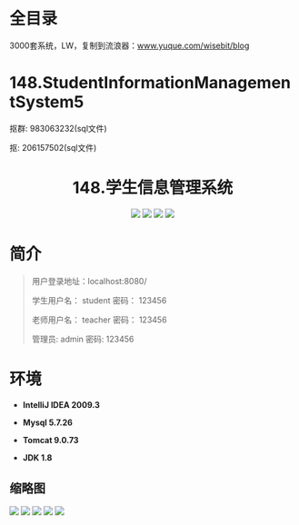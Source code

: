 # 全目录

3000套系统，LW，复制到流浪器：www.yuque.com/wisebit/blog

# 148.StudentInformationManagementSystem5

<p>抠群: 983063232(sql文件)</p>
<p>抠: 206157502(sql文件)</p>

<p><h1 align="center">148.学生信息管理系统</h1></p>


<p align="center">
	<img src="https://img.shields.io/badge/jdk-1.8-orange.svg"/>
    <img src="https://img.shields.io/badge/springboot-5.x-lightgrey.svg"/>
    <img src="https://img.shields.io/badge/mysql-3.x-blue.svg"/>
    <img src="https://img.shields.io/badge/html-5.x-yellow.svg"/>
</p>

# 简介
>
> 
>
> 用户登录地址：localhost:8080/
>
> 学生用户名： student   密码： 123456
>
> 老师用户名： teacher   密码： 123456
>
> 管理员: admin       密码: 123456



# 环境

- <b>IntelliJ IDEA 2009.3</b>

- <b>Mysql 5.7.26</b>

- <b>Tomcat 9.0.73</b>

- <b>JDK 1.8</b>




## 缩略图


![](https://bitwise.oss-cn-heyuan.aliyuncs.com/2024/9/10/e6f9d9ed-4322-42b1-8917-cc37566537f3.png)
![](https://bitwise.oss-cn-heyuan.aliyuncs.com/2024/9/10/5d95f551-8893-4273-94bd-b37b864d4be2.png)
![](https://bitwise.oss-cn-heyuan.aliyuncs.com/2024/9/10/b8f0e187-c872-45e1-9696-23e1e8ee260a.png)
![](https://bitwise.oss-cn-heyuan.aliyuncs.com/2024/9/10/bc014079-9979-4dd3-9566-da9fbd19d4aa.png)
![](https://bitwise.oss-cn-heyuan.aliyuncs.com/2024/9/10/c4be12d1-d9af-4400-8174-ccb957d74452.png)

